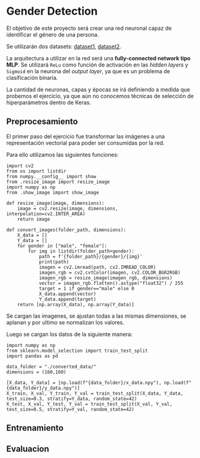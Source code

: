 # Gender Detection

El objetivo de este proyecto será crear una red neuronal capaz de identificar el género de una persona.

Se utilizarán dos datasets: [dataset1](https://www.kaggle.com/datasets/vishesh1412/celebrity-face-image-dataset), [dataset2](https://www.kaggle.com/datasets/ashwingupta3012/male-and-female-faces-dataset).

La arquitectura a utilizar en la red será una **fully-connected network tipo MLP**. Se utilizará `ReLu` como función de activación en las *hidden layers* y `Sigmoid` en la neurona del *output layer*, ya que es un problema de clasificación binaria.

La cantidad de neuronas, capas y épocas se irá definiendo a medida que probemos el ejercicio, ya que aún no conocemos técnicas de selección de hiperparámetros dentro de Keras.


## Preprocesamiento

El primer paso del ejercicio fue transformar las imágenes a una representación vectorial para poder ser consumidas por la red.

Para ello utilizamos las siguientes funciones:

```
import cv2
from os import listdir
from numpy.__config__ import show
from .resize_image import resize_image
import numpy as np
from .show_image import show_image

def resize_image(image, dimensions):
    image = cv2.resize(image, dimensions, interpolation=cv2.INTER_AREA)
    return image

def convert_images(folder_path, dimensions):
    X_data = []
    Y_data = []
    for gender in ["male", "female"]:
        for img in listdir(folder_path+gender):
            path = f'{folder_path}/{gender}/{img}'
            print(path)
            imagen = cv2.imread(path, cv2.IMREAD_COLOR)
            imagen_rgb = cv2.cvtColor(imagen, cv2.COLOR_BGR2RGB)
            imagen_rgb = resize_image(imagen_rgb, dimensions)
            vector = imagen_rgb.flatten().astype("float32") / 255
            target = 1 if gender=="male" else 0
            X_data.append(vector)
            Y_data.append(target)
    return [np.array(X_data), np.array(Y_data)]
```

Se cargan las imagenes, se ajustan todas a las mismas dimensiones, se aplanan y por ultimo se normalizan los valores.

Luego se cargan los datos de la siguiente manera:


```
import numpy as np
from sklearn.model_selection import train_test_split
import pandas as pd

data_folder = "./converted_data/"
dimensions = (160,160)

[X_data, Y_data] = [np.load(f"{data_folder}/x_data.npy"), np.load(f"{data_folder}/y_data.npy")]
X_train, X_val, Y_train, Y_val = train_test_split(X_data, Y_data, test_size=0.3, stratify=Y_data, random_state=42)
X_test, X_val, Y_test, Y_val = train_test_split(X_val, Y_val, test_size=0.5, stratify=Y_val, random_state=42)
```


## Entrenamiento


## Evaluacion

